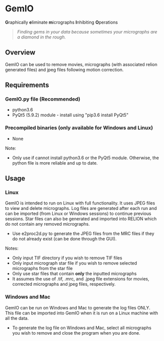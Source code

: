 # GemIO

**G**raphically **e**liminate **m**icrographs **I**nhibiting **O**perations

>*Finding gems in your data because sometimes your micrographs are a diamond in the rough.*

## Overview

GemIO can be used to remove movies, micrographs (with associated relion generated files) and jpeg files following motion correction.

## Requirements
### GemIO.py file (Recommended)
* python3.6
* PyQt5 (5.9.2) module - install using "pip3.6 install PyQt5"

### Precompiled binaries (only available for Windows and Linux)
* None

Note:
- Only use if cannot install python3.6 or the PyQt5 module. Otherwise, the python file is more reliable and up to date.

## Usage
### Linux
GemIO is intended to run on Linux with full functionality. It uses JPEG files to view and delete micrographs. Log files are generated after each run and can be imported (from Linux or Windows sessions) to continue previous sessions. Star files can also be generated and imported into RELION which do not contain any removed micrographs.
* Use e2proc2d.py to generate the JPEG files from the MRC files if they do not already exist (can be done through the GUI).

Notes:
- Only input TIF directory if you wish to remove TIF files
- Only input micrograph star file if you wish to remove selected micrographs from the star file
- Only use star files that contain **only** the inputted micrographs
- It assumes the use of .tif, .mrc, and .jpeg file extensions for movies, corrected micrographs and jpeg files, respectively.

### Windows and Mac
GemIO can be run on Windows and Mac to generate the log files ONLY. This file can be imported into GemIO when it is run on a Linux machine with all the data.
* To generate the log file on Windows and Mac, select all micrographs you wish to remove and close the program when you are done.